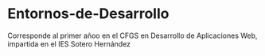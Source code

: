 # Entornos-de-Desarrollo
Corresponde al primer añoo en el CFGS en Desarrollo de Aplicaciones Web, impartida en el IES Sotero Hernández
